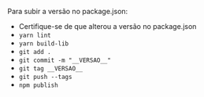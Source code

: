 Para subir a versão no package.json:

* Certifique-se de que alterou a versão no package.json
* `yarn lint`
* `yarn build-lib`
* `git add .`
* `git commit -m "__VERSAO__"`
* `git tag __VERSAO__`
* `git push --tags`
* `npm publish`


    